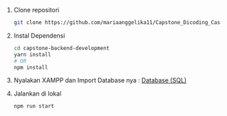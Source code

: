 1. Clone repositori 
    ```sh
    git clone https://github.com/mariaanggelika11/Capstone_Dicoding_Cassava.git
    ```

2. Instal Dependensi
    ```sh
    cd capstone-backend-development
    yarn install
    # OR
    npm install
    ```

3. Nyalakan XAMPP dan Import Database nya :
   [Database (SQL)](https://github.com/mariaanggelika11/Capstone_Dicoding_Cassava/blob/main/cassava.sql)
 
5. Jalankan di lokal
    ```sh
    npm run start
   
